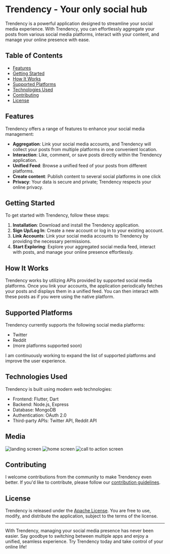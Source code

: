 # Trendency - Your only social hub

Trendency is a powerful application designed to streamline your social media experience. With Trendency, you can effortlessly aggregate your posts from various social media platforms, interact with your content, and manage your online presence with ease.

## Table of Contents
- [Features](#features)
- [Getting Started](#getting-started)
- [How It Works](#how-it-works)
- [Supported Platforms](#supported-platforms)
- [Technologies Used](#technologies-used)
- [Contributing](#contributing)
- [License](#license)

## Features

Trendency offers a range of features to enhance your social media management:

- **Aggregation**: Link your social media accounts, and Trendency will collect your posts from multiple platforms in one convenient location.
- **Interaction**: Like, comment, or save posts directly within the Trendency application.
- **Unified Feed**: Browse a unified feed of your posts from different platforms.
- **Create content**: Publish content to several social platforms in one click
- **Privacy**: Your data is secure and private; Trendency respects your online privacy.

## Getting Started

To get started with Trendency, follow these steps:

1. **Installation**: Download and install the Trendency application.
2. **Sign Up/Log In**: Create a new account or log in to your existing account.
3. **Link Accounts**: Link your social media accounts to Trendency by providing the necessary permissions.
4. **Start Exploring**: Explore your aggregated social media feed, interact with posts, and manage your online presence effortlessly.

## How It Works

Trendency works by utilizing APIs provided by supported social media platforms. Once you link your accounts, the application periodically fetches your posts and displays them in a unified feed. You can then interact with these posts as if you were using the native platform.

## Supported Platforms

Trendency currently supports the following social media platforms:

- Twitter
- Reddit
- (more platforms supported soon)

I am continuously working to expand the list of supported platforms and improve the user experience.

## Technologies Used

Trendency is built using modern web technologies:

- Frontend: Flutter, Dart
- Backend: Node.js, Express
- Database: MongoDB
- Authentication: OAuth 2.0
- Third-party APIs: Twitter API, Reddit API


## Media

![landing screen](https://i.imgur.com/uPlyVjh.png) ![home screen](https://i.imgur.com/xMLdcrT.png) ![call to action screen](https://i.imgur.com/Kd4pGFl.png) 


## Contributing

I welcome contributions from the community to make Trendency even better. If you'd like to contribute, please follow our [contribution guidelines](CONTRIBUTING.md).

## License

Trendency is released under the [Apache License](LICENSE.md). You are free to use, modify, and distribute the application, subject to the terms of the license.

---

With Trendency, managing your social media presence has never been easier. Say goodbye to switching between multiple apps and enjoy a unified, seamless experience. Try Trendency today and take control of your online life!
